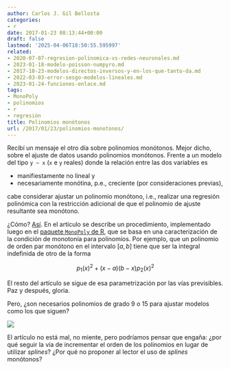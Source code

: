 ```yaml
---
author: Carlos J. Gil Bellosta
categories:
- r
date: 2017-01-23 08:13:44+00:00
draft: false
lastmod: '2025-04-06T18:50:55.595997'
related:
- 2020-07-07-regresion-polinomica-vs-redes-neuronales.md
- 2023-01-18-modelo-poisson-numpyro.md
- 2017-10-23-modelos-directos-inversos-y-en-los-que-tanto-da.md
- 2022-03-03-error-sesgo-modelos-lineales.md
- 2023-01-24-funciones-enlace.md
tags:
- MonoPoly
- polinomios
- r
- regresión
title: Polinomios monótonos
url: /2017/01/23/polinomios-monotonos/
---
```


Recibí un mensaje el otro día sobre polinomios monótonos. Mejor dicho, sobre el ajuste de datos usando polinomios monótonos. Frente a un modelo del tipo `y ~ x` (`x` e `y` reales) donde la relación entre las dos variables es

* manifiestamente no lineal y
* necesariamente monótina, p.e., creciente (por consideraciones previas),

cabe considerar ajustar un polinomio monótono, i.e., realizar una regresión polinómica con la restricción adicional de que el polinomio de ajuste resultante sea monótono.

¿Cómo? [Así](http://www.tandfonline.com/doi/full/10.1080/00949655.2016.1139582). En el artículo se describe un procedimiento, implementado luego en el [paquete `MonoPoly` de R](https://cran.r-project.org/package=MonoPoly), que se basa en una caracterización de la condición de monotonía para polinomios. Por ejemplo, que un polinomio de orden par monótono en el intervalo $[a,b]$ tiene que ser la integral indefinida de otro de la forma

$$ p_1(x)^2 + (x-a)(b-x) p_2(x)^2$$

El resto del artículo se sigue de esa parametrización por las vías previsibles. Paz y después, gloria.

Pero, ¿son necesarios polinomios de grado 9 o 15 para ajustar modelos como los que siguen?

![](/wp-uploads/2017/01/gscs_a_1139582_f0001_c.jpeg)

El artículo no está mal, no miente, pero podríamos pensar que engaña: ¿por qué seguir la vía de incrementar el orden de los polinomios en lugar de utilizar _splines_? ¿Por qué no proponer al lector el uso de _splines_ monótonos?